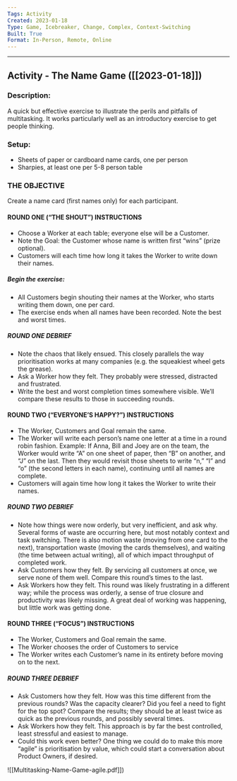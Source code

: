 ```yaml
---
Tags: Activity
Created: 2023-01-18
Type: Game, Icebreaker, Change, Complex, Context-Switching
Built: True
Format: In-Person, Remote, Online
---
```


--------------------------------------------------------------------------------
## Activity - The Name Game ([[2023-01-18]])

### Description: 
A quick but effective exercise to illustrate the perils and pitfalls of multitasking. It works particularly well as an introductory exercise to get people thinking.

### Setup: 
- Sheets of paper or cardboard name cards, one per person
- Sharpies, at least one per 5-8 person table

### THE OBJECTIVE
Create a name card (first names only) for each participant.

#### ROUND ONE (“THE SHOUT”) INSTRUCTIONS
- Choose a Worker at each table; everyone else will be a Customer.
- Note the Goal: the Customer whose name is written first “wins” (prize optional).
- Customers will each time how long it takes the Worker to write down their names.

##### Begin the exercise:
- All Customers begin shouting their names at the Worker, who starts writing them down, one per card.
- The exercise ends when all names have been recorded. Note the best and worst times.

##### ROUND ONE DEBRIEF
- Note the chaos that likely ensued. This closely parallels the way prioritisation works at many companies (e.g. the squeakiest wheel gets the grease).
- Ask a Worker how they felt. They probably were stressed, distracted and frustrated.
- Write the best and worst completion times somewhere visible. We’ll compare these results to those in succeeding rounds.
 

#### ROUND TWO (“EVERYONE’S HAPPY?”) INSTRUCTIONS
- The Worker, Customers and Goal remain the same.
- The Worker will write each person’s name one letter at a time in a round robin fashion. Example: If Anna, Bill and Joey are on the team, the Worker would write “A” on one sheet of paper, then “B” on another, and “J” on the last. Then they would revisit those sheets to write “n,” “I” and “o” (the second letters in each name), continuing until all names are complete.
- Customers will again time how long it takes the Worker to write their names.

##### ROUND TWO DEBRIEF
- Note how things were now orderly, but very inefficient, and ask why. Several forms of waste are occurring here, but most notably context and task switching. There is also motion waste (moving from one card to the next), transportation waste (moving the cards themselves), and waiting (the time between actual writing), all of which impact throughput of completed work.
- Ask Customers how they felt. By servicing all customers at once, we serve none of them well. Compare this round’s times to the last.
- Ask Workers how they felt. This round was likely frustrating in a different way; while the process was orderly, a sense of true closure and productivity was likely missing. A great deal of working was happening, but little work was getting done.
 

#### ROUND THREE (“FOCUS”) INSTRUCTIONS
- The Worker, Customers and Goal remain the same.
- The Worker chooses the order of Customers to service
- The Worker writes each Customer’s name in its entirety before moving on to the next.

##### ROUND THREE DEBRIEF
- Ask Customers how they felt. How was this time different from the previous rounds? Was the capacity clearer? Did you feel a need to fight for the top spot? Compare the results; they should be at least twice as quick as the previous rounds, and possibly several times.
- Ask Workers how they felt. This approach is by far the best controlled, least stressful and easiest to manage.
- Could this work even better? One thing we could do to make this more “agile” is prioritisation by value, which could start a conversation about Product Owners, if desired.

![[Multitasking-Name-Game-agile.pdf]])